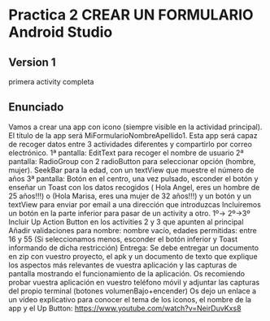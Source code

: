 # Practica 2 CREAR UN FORMULARIO Android Studio

## Version 1

primera activity completa

## Enunciado

Vamos a crear una app con icono (siempre visible en la actividad principal). El título de la
app será MiFormularioNombreApellido1. Esta app será capaz de recoger datos entre 3
actividades diferentes y compartirlo por correo electrónico.
1ª pantalla: EditText para recoger el nombre de usuario
2ª pantalla: RadioGroup con 2 radioButton para seleccionar opción (hombre, mujer).
SeekBar para la edad, con un textView que muestre el número de años
3ª pantalla: Botón en el centro, una vez pulsado, esconder el botón y enseñar un Toast con
los datos recogidos ( Hola Angel, eres un hombre de 25 años!!!) o (Hola Marisa, eres una
mujer de 32 años!!!) y un botón y un textView para enviar por email a una dirección que
introduzcas
Incluiremos un botón en la parte inferior para pasar de un activity a otro. 1º-> 2º->3º
Incluir Up Action Button en los activities 2 y 3 que apunten al principal
Añadir validaciones para nombre: nombre vacío, edades permitidas: entre 16 y 55 (Si
seleccionamos menos, esconder el botón inferior y Toast informando de dicha restricción)
Entrega: Se debe entregar un documento en zip con vuestro proyecto, el apk y un
documento de texto que explique los aspectos más relevantes de vuestra aplicación y las
capturas de pantalla mostrando el funcionamiento de la aplicación. Os recomiendo probar
vuestra aplicación en vuestro teléfono móvil y adjuntar las capturas del propio terminal
(botones volumenBajo+encender)
Os dejo un enlace a un vídeo explicativo para conocer el tema de los iconos, el nombre de
la app y el Up Button: https://www.youtube.com/watch?v=NeirDuvKxs8
